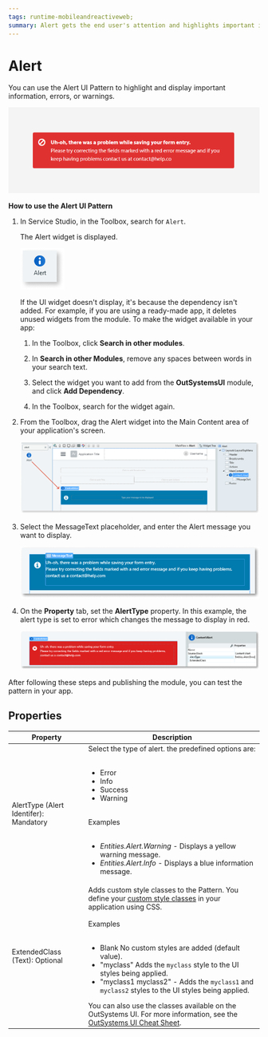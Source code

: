```yaml
---
tags: runtime-mobileandreactiveweb;  
summary: Alert gets the end user's attention and highlights important information, errors or warnings on the screen.
---
```


# Alert

You can use the Alert UI Pattern to highlight and display important information, errors, or warnings.

![](<images/alert-1.png>)

**How to use the Alert UI Pattern**

1. In Service Studio, in the Toolbox, search for `Alert`.

    The Alert widget is displayed.

    ![](<images/alert-7-ss.png>)

    If the UI widget doesn't display, it's because the dependency isn't added. For example, if you are using a ready-made app, it deletes unused widgets from the module. To make the widget available in your app:

    1. In the Toolbox, click **Search in other modules**.

    1. In **Search in other Modules**, remove any spaces between words in your search text.
    
    1. Select the widget you want to add from the **OutSystemsUI** module, and click **Add Dependency**. 
    
    1. In the Toolbox, search for the widget again.

1. From the Toolbox, drag the Alert widget into the Main Content area of your application's screen.

    ![](<images/alert-8-ss.png?width=800>)

1. Select the MessageText placeholder, and enter the Alert message you want to display.
    
    ![](<images/alert-11-ss.png>)

1. On the **Property** tab, set the **AlertType** property. In this example, the alert type is set to error which changes the message to display in red. 
    
    ![](<images/alert-9-ss.png>)

After following these steps and publishing the module, you can test the pattern in your app. 


## Properties

| **Property** |  **Description** | 
|---|---|
| AlertType (Alert Identifer): Mandatory  | Select the type of alert. the predefined options are:<br/><br/><ul><li>Error</li><li>Info</li><li>Success</li><li>Warning</li></ul><br/>Examples<br/><br/><ul><li>_Entities.Alert.Warning_ - Displays a yellow warning message.</li><li>_Entities.Alert.Info_ - Displays a blue information message.</li></ul> | 
| ExtendedClass (Text): Optional  |  Adds custom style classes to the Pattern. You define your [custom style classes](../../../look-feel/css.md) in your application using CSS.<br/><br/>Examples<br/><br/><ul><li>Blank No custom styles are added (default value).</li><li>"myclass" Adds the ``myclass`` style to the UI styles being applied.</li><li>"myclass1 myclass2" - Adds the ``myclass1`` and ``myclass2`` styles to the UI styles being applied. </li></ul>You can also use the classes available on the OutSystems UI. For more information, see the [OutSystems UI Cheat Sheet](https://outsystemsui.outsystems.com/OutSystemsUIWebsite/CheatSheet). |
